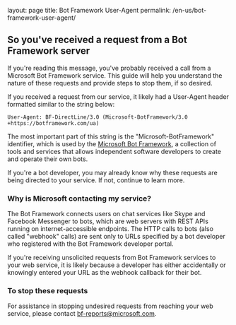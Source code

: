 
layout: page
title: Bot Framework User-Agent
permalink: /en-us/bot-framework-user-agent/


## So you've received a request from a Bot Framework server

If you're reading this message, you've probably received a call from a Microsoft Bot Framework service. This guide will help you understand the nature of these requests and provide steps to stop them, if so desired.

If you received a request from our service, it likely had a User-Agent header formatted similar to the string below:

    User-Agent: BF-DirectLine/3.0 (Microsoft-BotFramework/3.0 +https://botframework.com/ua)

The most important part of this string is the "Microsoft-BotFramework" identifier, which is used by the [Microsoft Bot Framework](https://dev.botframework.com), a collection of tools and services that allows independent software developers to create and operate their own bots.

If you're a bot developer, you may already know why these requests are being directed to your service. If not, continue to learn more.

### Why is Microsoft contacting my service?

The Bot Framework connects users on chat services like Skype and Facebook Messenger to bots, which are web servers with REST APIs running on internet-accessible endpoints. The HTTP calls to bots (also called "webhook" calls) are sent only to URLs specified by a bot developer who registered with the Bot Framework developer portal.

If you're receiving unsolicited requests from Bot Framework services to your web service, it is likely because a developer has either accidentally or knowingly entered your URL as the webhook callback for their bot.

### To stop these requests

For assistance in stopping undesired requests from reaching your web service, please contact [bf-reports@microsoft.com](mailto:bf-reports@microsoft.com).